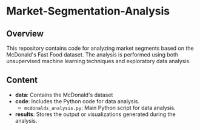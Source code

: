 # Market-Segmentation-Analysis

## Overview

This repository contains code for analyzing market segments based on the McDonald's Fast Food dataset. The analysis is performed using both unsupervised machine learning techniques and exploratory data analysis.

## Content

- **data**: Contains the McDonald's dataset
- **code**: Includes the Python code for data analysis.
  - `mcdonalds_analysis.py`: Main Python script for data analysis.
- **results**: Stores the output or visualizations generated during the analysis.
